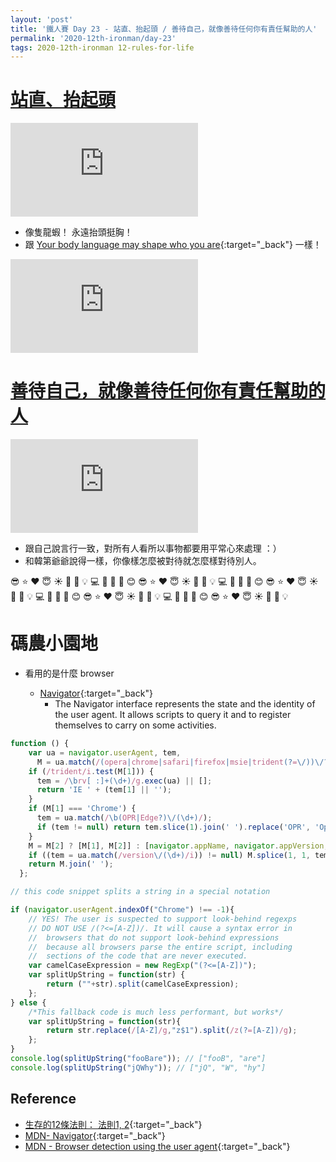 ```yaml
---
layout: 'post'
title: '鐵人賽 Day 23 - 站直、抬起頭 / 善待自己，就像善待任何你有責任幫助的人'
permalink: '2020-12th-ironman/day-23'
tags: 2020-12th-ironman 12-rules-for-life
---
```


# [站直、抬起頭](https://www.youtube.com/watch?v=-5RCmu-HuTg&start=270)

<iframe src="https://www.youtube.com/embed/-5RCmu-HuTg?start=270" frameborder="0" allow="accelerometer; autoplay; clipboard-write; encrypted-media; gyroscope; picture-in-picture" allowfullscreen></iframe>



- 像隻龍蝦！ 永遠抬頭挺胸！
- 跟 [Your body language may shape who you are](https://www.youtube.com/watch?v=Ks-_Mh1QhMc){:target="_back"} 一樣！

<iframe src="https://www.youtube.com/embed/Ks-_Mh1QhMc" frameborder="0" allow="accelerometer; autoplay; clipboard-write; encrypted-media; gyroscope; picture-in-picture" allowfullscreen></iframe>



# [善待自己，就像善待任何你有責任幫助的人](https://www.youtube.com/watch?v=-5RCmu-HuTg&start=982)

<iframe src="https://www.youtube.com/embed/-5RCmu-HuTg?start=982" frameborder="0" allow="accelerometer; autoplay; clipboard-write; encrypted-media; gyroscope; picture-in-picture" allowfullscreen></iframe>

- 跟自己說言行一致，對所有人看所以事物都要用平常心來處理 ：）
- 和韓第爺爺說得一樣，你像樣怎麼被對待就怎麼樣對待別人。

:sunglasses: :star: :heart: :innocent: :sunny: :whale: :crescent_moon: :bulb: :computer: :strawberry: :watermelon: :rocket: :blush: :sunglasses: :star: :heart: :innocent: :sunny: :whale: :crescent_moon: :bulb: :computer: :strawberry: :watermelon: :rocket: :blush: :sunglasses: :star: :heart: :innocent: :sunny: :whale: :crescent_moon: :bulb: :computer: :strawberry: :watermelon: :rocket: :blush: :sunglasses: :star: :heart: :innocent: :sunny: :whale: :crescent_moon: :bulb: :computer: :strawberry: :watermelon: :rocket: :blush: :sunglasses: :star: :heart: :innocent: :sunny: :whale: :crescent_moon: :bulb:


# 碼農小園地

- 看用的是什麼 browser

   - [Navigator](https://developer.mozilla.org/en-US/docs/Web/API/Navigator){:target="_back"}
      - The Navigator interface represents the state and the identity of the user agent. It allows scripts to query it and to register themselves to carry on some activities.



~~~js
function () {
    var ua = navigator.userAgent, tem,
      M = ua.match(/(opera|chrome|safari|firefox|msie|trident(?=\/))\/?\s*(\d+)/i) || [];
    if (/trident/i.test(M[1])) {
      tem = /\brv[ :]+(\d+)/g.exec(ua) || [];
      return 'IE ' + (tem[1] || '');
    }
    if (M[1] === 'Chrome') {
      tem = ua.match(/\b(OPR|Edge?)\/(\d+)/);
      if (tem != null) return tem.slice(1).join(' ').replace('OPR', 'Opera').replace('Edg ', 'Edge ');
    }
    M = M[2] ? [M[1], M[2]] : [navigator.appName, navigator.appVersion, '-?'];
    if ((tem = ua.match(/version\/(\d+)/i)) != null) M.splice(1, 1, tem[1]);
    return M.join(' ');
  };
~~~


~~~js
// this code snippet splits a string in a special notation

if (navigator.userAgent.indexOf("Chrome") !== -1){
    // YES! The user is suspected to support look-behind regexps
    // DO NOT USE /(?<=[A-Z])/. It will cause a syntax error in
    //  browsers that do not support look-behind expressions
    //  because all browsers parse the entire script, including
    //  sections of the code that are never executed.
    var camelCaseExpression = new RegExp("(?<=[A-Z])"); 
    var splitUpString = function(str) {
        return (""+str).split(camelCaseExpression);
    };
} else {
    /*This fallback code is much less performant, but works*/
    var splitUpString = function(str){
        return str.replace(/[A-Z]/g,"z$1").split(/z(?=[A-Z])/g);
    };
}
console.log(splitUpString("fooBare")); // ["fooB", "are"]
console.log(splitUpString("jQWhy")); // ["jQ", "W", "hy"]
~~~

## Reference 

- [生存的12條法則： 法則1, 2](https://www.books.com.tw/products/E050044364?gclid=Cj0KCQjw8fr7BRDSARIsAK0Qqr7ASwSo_ZJH0Gfd2-PW1TM9H5-_nSNI33SvNuXbVB5PqJbrIqcO7bQaAsHVEALw_wcB){:target="_back"}
- [MDN- Navigator](https://developer.mozilla.org/en-US/docs/Web/API/Navigator){:target="_back"}
- [MDN - Browser detection using the user agent](https://developer.mozilla.org/en-US/docs/Web/HTTP/Browser_detection_using_the_user_agent){:target="_back"}